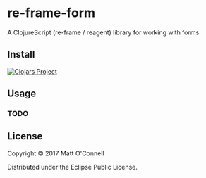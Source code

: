 # re-frame-form

A ClojureScript (re-frame / reagent) library for working with forms

## Install

[![Clojars Project](https://img.shields.io/clojars/v/oconn/re-frame-form.svg)](https://clojars.org/oconn/re-frame-form)

## Usage

### TODO

## License

Copyright © 2017 Matt O'Connell

Distributed under the Eclipse Public License.
